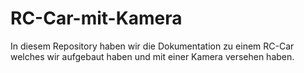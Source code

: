 # RC-Car-mit-Kamera
In diesem Repository haben wir die Dokumentation zu einem RC-Car welches wir aufgebaut haben und mit einer Kamera versehen haben.

